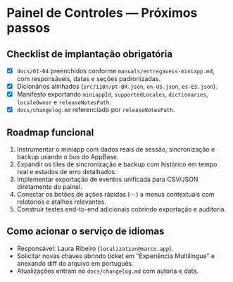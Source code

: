 # Painel de Controles — Próximos passos

## Checklist de implantação obrigatória
- [x] `docs/01-04` preenchidos conforme `manuals/entregaveis-miniapp.md`, com responsáveis, datas e seções padronizadas.
- [x] Dicionários alinhados (`src/i18n/pt-BR.json`, `en-US.json`, `es-ES.json`).
- [x] Manifesto exportando `miniappId`, `supportedLocales`, `dictionaries`, `localeOwner` e `releaseNotesPath`.
- [x] `docs/changelog.md` referenciado por `releaseNotesPath`.

## Roadmap funcional
1. Instrumentar o miniapp com dados reais de sessão, sincronização e backup usando o bus do AppBase.
2. Expandir os tiles de sincronização e backup com histórico em tempo real e estados de erro detalhados.
3. Implementar exportação de eventos unificada para CSV/JSON diretamente do painel.
4. Conectar os botões de ações rápidas (⋯) a menus contextuais com relatórios e atalhos relevantes.
5. Construir testes end-to-end adicionais cobrindo exportação e auditoria.

## Como acionar o serviço de idiomas
- Responsável: Laura Ribeiro (`localization@marco.app`).
- Solicitar novas chaves abrindo ticket em "Experiência Multilíngue" e anexando diff do arquivo em português.
- Atualizações entram no `docs/changelog.md` com autoria e data.
